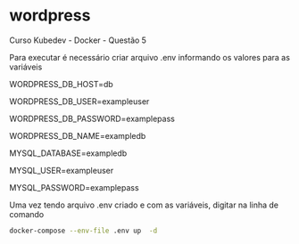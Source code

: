 # wordpress

Curso Kubedev - Docker - Questão 5

Para executar é necessário criar arquivo .env informando os valores para as variáveis

WORDPRESS_DB_HOST=db

WORDPRESS_DB_USER=exampleuser

WORDPRESS_DB_PASSWORD=examplepass

WORDPRESS_DB_NAME=exampledb

MYSQL_DATABASE=exampledb

MYSQL_USER=exampleuser

MYSQL_PASSWORD=examplepass


Uma vez tendo arquivo .env criado e com as variáveis, digitar na linha de comando 

```bash
docker-compose --env-file .env up  -d

